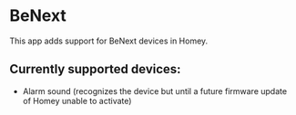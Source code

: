 # BeNext

This app adds support for BeNext devices in Homey.

## Currently supported devices:

* Alarm sound (recognizes the device but until a future firmware update of Homey unable to activate)
